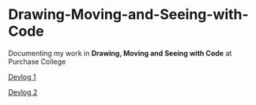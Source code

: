 # Drawing-Moving-and-Seeing-with-Code

Documenting my work in **Drawing, Moving and Seeing with Code** at Purchase College

[Devlog 1](https://github.com/famousShame/Drawing-Moving-and-Seeing-with-Code/blob/main/2021-02-04-Devlog-1.md "Devlog 1")


[Devlog 2](http://github.com/famousShame/Drawing-Moving-and-Seeing-with-Code/blob/main/2021-02-18-Devlog2.md "Devlog 2")
